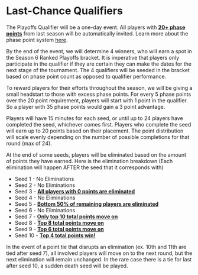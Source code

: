 # Last-Chance Qualifiers
The Playoffs Qualifier will be a one-day event. 
All players with **<u>20+ phase points</u>** from last season will be automatically invited. Learn more about the phase point system [here](./phase_point).

By the end of the event, we will determine 4 winners, who will earn a spot in the Season 6 Ranked Playoffs bracket. It is imperative that players only participate in the qualifier if they are certain they can make the dates for the next stage of the tournament. The 4 qualifiers will be seeded in the bracket based on phase point count as opposed to qualifier performance.

To reward players for their efforts throughout the season, we will be giving a small headstart to those with excess phase points. For every 5 phase points over the 20 point requirement, players will start with 1 point in the qualifier. So a player with 35 phase points would gain a 3 point advantage.

Players will have 15 minutes for each seed, or until up to 24 players have completed the seed, whichever comes first. Players who complete the seed will earn up to 20 points based on their placement. The point distribution will scale evenly depending on the number of possible completions for that round (max of 24).

At the end of some seeds, players will be eliminated based on the amount of points they have earned. Here is the elimination breakdown (Each elimination will happen AFTER the seed that it corresponds with)

- Seed 1 - No Eliminations
- Seed 2 - No Eliminations
- Seed 3 - <u>**All players with 0 points are eliminated**</u>
- Seed 4 - No Eliminations
- Seed 5 - <u>**Bottom 50% of remaining players are eliminated**</u>
- Seed 6 - No Eliminations
- Seed 7 - <u>**Only top 10 total points move on**</u>
- Seed 8 - <u>**Top 8 total points move on**</u>
- Seed 9 - <u>**Top 6 total points move on**</u>
- Seed 10 - <u>**Top 4 total points win!**</u>

In the event of a point tie that disrupts an elimination (ex. 10th and 11th are tied after seed 7), all involved players will move on to the next round, but the next elimination will remain unchanged. In the rare case there is a tie for last after seed 10, a sudden death seed will be played.
